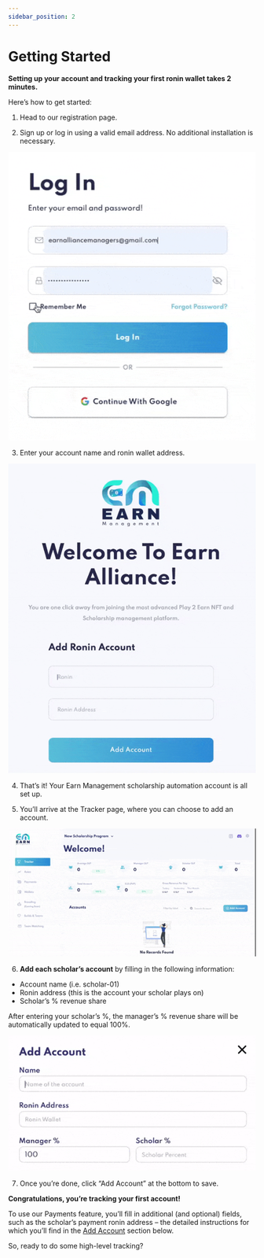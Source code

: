 ```yaml
---
sidebar_position: 2
---
```


# Getting Started

**Setting up your account and tracking your first ronin wallet takes 2 minutes.**

Here’s how to get started:

1. Head to our registration page.

2. Sign up or log in using a valid email address. No additional installation is necessary.

![log in](01_Getting_Started_Log_In.gif)

3. Enter your account name and ronin wallet address.

![add ronin account](01_Getting_Started_Add_Ronin_Account.gif)

4. That’s it! Your Earn Management scholarship automation account is all set up.

5. You’ll arrive at the Tracker page, where you can choose to add an account.

![add account](02_Tracker_Add_Account1.gif) 

6. **Add each scholar’s account** by filling in the following information:

* Account name (i.e. scholar-01)
* Ronin address (this is the account your scholar plays on)
* Scholar’s % revenue share

After entering your scholar’s %, the manager’s % revenue share will be automatically updated to equal 100%.

![add account2](02_Tracker_Add_Account2.gif)

7. Once you’re done, click “Add Account” at the bottom to save.

**Congratulations, you’re tracking your first account!**

To use our Payments feature, you’ll fill in additional (and optional) fields, such as the 
scholar’s payment ronin address – the detailed instructions for which you’ll find in the
[Add Account](../features/tracker.md#add-account) section below.

So, ready to do some high-level tracking?
